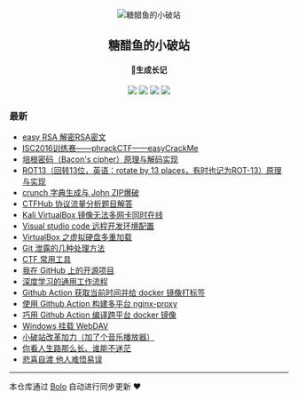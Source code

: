 <p align="center"><img alt="糖醋鱼的小破站" src="https://oss.expoli.tech/img/HEE_favicon.png"></p><h2 align="center">
糖醋鱼的小破站
</h2>

<h4 align="center">🐠生成长记</h4>
<p align="center"><a title="糖醋鱼的小破站" target="_blank" href="https://github.com/expoli/bolo-blog"><img src="https://img.shields.io/github/last-commit/expoli/bolo-blog.svg?style=flat-square&color=FF9900"></a>
<a title="GitHub repo size in bytes" target="_blank" href="https://github.com/expoli/bolo-blog"><img src="https://img.shields.io/github/repo-size/expoli/bolo-blog.svg?style=flat-square"></a>
<a title="Bolo Version" target="_blank" href="https://github.com/adlered/bolo-solo"><img src="https://img.shields.io/badge/bolo-v2.5 稳定版-f1e05a.svg?style=flat-square&color=blueviolet"></a>
<a title="Hits" target="_blank" href="https://github.com/88250/hits"><img src="https://hits.b3log.org/expoli/bolo-blog.svg"></a></p>

### 最新

* [easy RSA 解密RSA密文](https://expoli.tech/articles/2021/07/15/1626312938763.html)
* [ISC2016训练赛——phrackCTF——easyCrackMe](https://expoli.tech/articles/2021/07/15/1626320278399.html)
* [培根密码（Bacon's cipher）原理与解码实现](https://expoli.tech/articles/2021/07/14/1626253802274.html)
* [ROT13（回转13位，英语：rotate by 13 places，有时也记为ROT-13）原理与实现](https://expoli.tech/articles/2021/07/14/1626251395121.html)
* [crunch 字典生成与 John ZIP爆破](https://expoli.tech/articles/2021/07/12/1626085541971.html)
* [CTFHub 协议流量分析题目解答](https://expoli.tech/articles/2021/07/10/1625889662126.html)
* [Kali VirtualBox 镜像无法多网卡同时在线](https://expoli.tech/articles/2021/06/22/1624363883474.html)
* [Visual studio code 远程开发环境配置](https://expoli.tech/articles/2021/06/22/1624363046533.html)
* [VirtualBox 之虚拟硬盘多重加载](https://expoli.tech/articles/2021/06/07/1623066136894.html)
* [Git 泄露的几种处理方法](https://expoli.tech/articles/2021/05/21/1621558068448.html)
* [CTF 常用工具](https://expoli.tech/articles/2021/05/14/1620979930459.html)
* [我在 GitHub 上的开源项目](https://expoli.tech/github)
* [深度学习的通用工作流程](https://expoli.tech/articles/2021/03/22/1616381410484.html)
* [Github Action 获取当前时间并给 docker 镜像打标签](https://expoli.tech/articles/2021/01/05/1609813267677.html)
* [使用 Github Action 构建多平台 nginx-proxy](https://expoli.tech/articles/2021/01/05/1609812943066.html)
* [巧用 Github Action 编译跨平台 docker 镜像](https://expoli.tech/articles/2021/01/05/1609810735378.html)
* [Windows 挂载 WebDAV](https://expoli.tech/articles/2020/12/30/1609327097930.html)
* [小破站改革加力（加了个音乐播放器）](https://expoli.tech/articles/2020/11/16/1605494271425.html)
* [你看人生路那么长、谁能不迷茫](https://expoli.tech/articles/2020/11/16/1605492537068.html)
* [悲喜自渡 他人难悟易误](https://expoli.tech/articles/2020/11/14/1605350326172.html)



---

本仓库通过 [Bolo](https://github.com/adlered/bolo-solo) 自动进行同步更新 ❤️ 